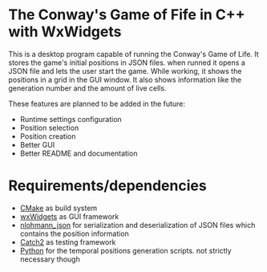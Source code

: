 # The Conway's Game of Fife in C++ with WxWidgets

This is a desktop program capable of running the Conway's Game of Life. It 
stores the game's initial positions in JSON files. when runned it opens a JSON
file and lets the user start the game. While working, it shows the positions in
a grid in the GUI window. It also shows information like the generation number 
and the amount of live cells.

These features are planned to be added in the future:
- Runtime settings configuration
- Position selection
- Position creation
- Better GUI
- Better README and documentation

# Requirements/dependencies
- [CMake](https://cmake.org/) as build system
- [wxWidgets](https://www.wxwidgets.org) as GUI framework
- [nlohmann_json](https://github.com/nlohmann/json) for serialization and
  deserialization of JSON files which contains the position information
- [Catch2](https://github.com/catchorg/Catch2) as testing framework
- [Python](https://www.python.org/) for the temporal positions generation 
  scripts. not strictly necessary though